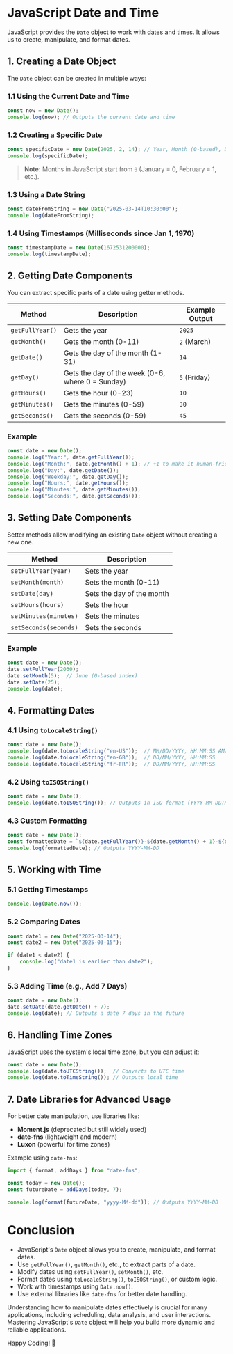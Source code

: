 # JavaScript Date and Time

JavaScript provides the `Date` object to work with dates and times. It allows us to create, manipulate, and format dates.

## 1. Creating a Date Object
The `Date` object can be created in multiple ways:

### 1.1 Using the Current Date and Time
```javascript
const now = new Date();
console.log(now); // Outputs the current date and time
```

### 1.2 Creating a Specific Date
```javascript
const specificDate = new Date(2025, 2, 14); // Year, Month (0-based), Day
console.log(specificDate);
```
> **Note:** Months in JavaScript start from `0` (January = 0, February = 1, etc.).

### 1.3 Using a Date String
```javascript
const dateFromString = new Date("2025-03-14T10:30:00");
console.log(dateFromString);
```

### 1.4 Using Timestamps (Milliseconds since Jan 1, 1970)
```javascript
const timestampDate = new Date(1672531200000);
console.log(timestampDate);
```

## 2. Getting Date Components
You can extract specific parts of a date using getter methods.

| Method | Description | Example Output |
|--------|------------|---------------|
| `getFullYear()` | Gets the year | `2025` |
| `getMonth()` | Gets the month (0-11) | `2` (March) |
| `getDate()` | Gets the day of the month (1-31) | `14` |
| `getDay()` | Gets the day of the week (0-6, where 0 = Sunday) | `5` (Friday) |
| `getHours()` | Gets the hour (0-23) | `10` |
| `getMinutes()` | Gets the minutes (0-59) | `30` |
| `getSeconds()` | Gets the seconds (0-59) | `45` |

### Example
```javascript
const date = new Date();
console.log("Year:", date.getFullYear());
console.log("Month:", date.getMonth() + 1); // +1 to make it human-friendly
console.log("Day:", date.getDate());
console.log("Weekday:", date.getDay());
console.log("Hours:", date.getHours());
console.log("Minutes:", date.getMinutes());
console.log("Seconds:", date.getSeconds());
```

## 3. Setting Date Components
Setter methods allow modifying an existing `Date` object without creating a new one.

| Method | Description |
|--------|------------|
| `setFullYear(year)` | Sets the year |
| `setMonth(month)` | Sets the month (0-11) |
| `setDate(day)` | Sets the day of the month |
| `setHours(hours)` | Sets the hour |
| `setMinutes(minutes)` | Sets the minutes |
| `setSeconds(seconds)` | Sets the seconds |

### Example
```javascript
const date = new Date();
date.setFullYear(2030);
date.setMonth(5);  // June (0-based index)
date.setDate(25);
console.log(date);
```

## 4. Formatting Dates

### 4.1 Using `toLocaleString()`
```javascript
const date = new Date();
console.log(date.toLocaleString("en-US"));  // MM/DD/YYYY, HH:MM:SS AM/PM
console.log(date.toLocaleString("en-GB"));  // DD/MM/YYYY, HH:MM:SS
console.log(date.toLocaleString("fr-FR"));  // DD/MM/YYYY, HH:MM:SS
```

### 4.2 Using `toISOString()`
```javascript
const date = new Date();
console.log(date.toISOString()); // Outputs in ISO format (YYYY-MM-DDTHH:mm:ss.sssZ)
```

### 4.3 Custom Formatting
```javascript
const date = new Date();
const formattedDate = `${date.getFullYear()}-${date.getMonth() + 1}-${date.getDate()}`;
console.log(formattedDate); // Outputs YYYY-MM-DD
```

## 5. Working with Time

### 5.1 Getting Timestamps
```javascript
console.log(Date.now());
```

### 5.2 Comparing Dates
```javascript
const date1 = new Date("2025-03-14");
const date2 = new Date("2025-03-15");

if (date1 < date2) {
    console.log("date1 is earlier than date2");
}
```

### 5.3 Adding Time (e.g., Add 7 Days)
```javascript
const date = new Date();
date.setDate(date.getDate() + 7);
console.log(date); // Outputs a date 7 days in the future
```

## 6. Handling Time Zones
JavaScript uses the system's local time zone, but you can adjust it:

```javascript
const date = new Date();
console.log(date.toUTCString());  // Converts to UTC time
console.log(date.toTimeString()); // Outputs local time
```

## 7. Date Libraries for Advanced Usage
For better date manipulation, use libraries like:

- **Moment.js** (deprecated but still widely used)
- **date-fns** (lightweight and modern)
- **Luxon** (powerful for time zones)

Example using `date-fns`:
```javascript
import { format, addDays } from "date-fns";

const today = new Date();
const futureDate = addDays(today, 7);

console.log(format(futureDate, "yyyy-MM-dd")); // Outputs YYYY-MM-DD
```

# Conclusion
- JavaScript's `Date` object allows you to create, manipulate, and format dates.
- Use `getFullYear()`, `getMonth()`, etc., to extract parts of a date.
- Modify dates using `setFullYear()`, `setMonth()`, etc.
- Format dates using `toLocaleString()`, `toISOString()`, or custom logic.
- Work with timestamps using `Date.now()`.
- Use external libraries like `date-fns` for better date handling.

Understanding how to manipulate dates effectively is crucial for many applications, including scheduling, data analysis, and user interactions. Mastering JavaScript's `Date` object will help you build more dynamic and reliable applications.

Happy Coding! 🚀
